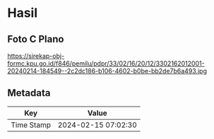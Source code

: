 # Hasil

## Foto C Plano

https://sirekap-obj-formc.kpu.go.id/f846/pemilu/pdpr/33/02/16/20/12/3302162012001-20240214-184549--2c2dc186-b106-4602-b0be-bb2de7b6a493.jpg


## Metadata

| Key        | Value               |
| ---------- | ------------------- |
| Time Stamp | 2024-02-15 07:02:30 |



